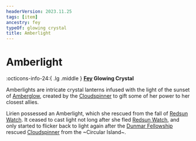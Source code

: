 ```yaml
---
headerVersion: 2023.11.25
tags: [item]
ancestry: fey
typeOf: glowing crystal
title: Amberlight
---
```

# Amberlight
:octicons-info-24:{ .lg .middle } **[Fey](<../../../../species/extraplanar/fey.md>) Glowing Crystal**  

Amberlights are intricate crystal lanterns infused with the light of the sunset of [Amberglow](<./amberglow.md>), created by the [Cloudspinner](<../../../../people/extraplanar-powers/archfey/cloudspinner.md>) to gift some of her power to her closest allies. 


Lirien possessed an Amberlight, which she rescued from the fall of [Redsun Watch](<./redsun-watch.md>). It ceased to cast light not long after she fled [Redsun Watch](<./redsun-watch.md>), and only started to flicker back to light again after the [Dunmar Fellowship](<../../../../people/pcs/dunmar-fellowship/dunmar-fellowship.md>) rescued [Cloudspinner](<../../../../people/extraplanar-powers/archfey/cloudspinner.md>) from the ~Circular Island~. 

